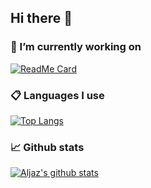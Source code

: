 ## Hi there 👋

### :construction: I’m currently working on 
[![ReadMe Card](https://github-readme-stats.vercel.app/api/pin/?username=aljaz90&repo=TripGenerator&theme=buefy&show_owner=true)](https://github.com/anuraghazra/github-readme-stats)

### :clipboard: Languages I use

[![Top Langs](https://github-readme-stats.vercel.app/api/top-langs/?username=aljaz90&theme=buefy)](https://github.com/anuraghazra/github-readme-stats)

### :chart_with_upwards_trend: Github stats

[![Aljaz's github stats](https://github-readme-stats.vercel.app/api?username=aljaz90&count_private=true&show_icons=true&theme=buefy&show_owner=true)](https://github.com/anuraghazra/github-readme-stats)

<!--
**aljaz90/aljaz90** is a ✨ _special_ ✨ repository because its `README.md` (this file) appears on your GitHub profile.

Here are some ideas to get you started:

- 🔭 I’m currently working on ...
- 🌱 I’m currently learning ...
- 👯 I’m looking to collaborate on ...
- 🤔 I’m looking for help with ...
- 💬 Ask me about ...
- 📫 How to reach me: ...
- 😄 Pronouns: ...
- ⚡ Fun fact: ...
-->

